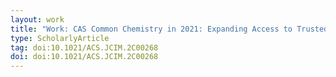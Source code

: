 ```yaml
---
layout: work
title: "Work: CAS Common Chemistry in 2021: Expanding Access to Trusted Chemical Information for the Scientific Community"
type: ScholarlyArticle
tag: doi:10.1021/ACS.JCIM.2C00268
doi: doi:10.1021/ACS.JCIM.2C00268
---
```

